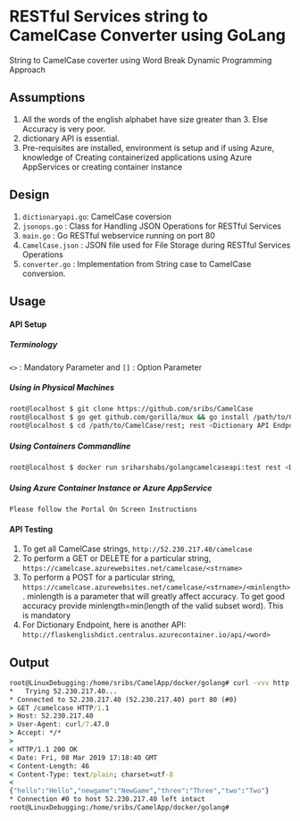 # RESTful Services string to CamelCase Converter using GoLang

String to CamelCase coverter using Word Break Dynamic Programming Approach


## Assumptions
1. All the words of the english alphabet have size greater than 3. Else Accuracy is very poor.
2. dictionary API is essential.
3. Pre-requisites are installed, environment is setup and if using Azure, knowledge of Creating containerized applications using Azure AppServices or creating container instance

## Design
1. `dictionaryapi.go`:  CamelCase coversion
2. `jsonops.go` : Class for Handling JSON Operations for RESTful Services
3. `main.go` : Go RESTful webservice running on port 80
4. `CamelCase.json` : JSON file used for File Storage during RESTful Services Operations
5. `converter.go` : Implementation from String case to CamelCase conversion.
## Usage
#### API Setup
##### Terminology
`<>` : Mandatory Parameter and `[]` : Option Parameter
##### Using in Physical Machines
   ``` bash
   root@localhost $ git clone https://github.com/sribs/CamelCase  
   root@localhost $ go get github.com/gorilla/mux && go install /path/to/CamelCase/rest
   root@localhost $ cd /path/to/CamelCase/rest; rest <Dictionary API Endpoint> [<Application ID> <Application Key>]
   ```
##### Using Containers Commandline
   ``` bash
   root@localhost $ docker run sriharshabs/golangcamelcaseapi:test rest <Dictionary API Endpoint> [<Application ID> <Application Key>]
   ```
##### Using Azure Container Instance or Azure AppService
    Please follow the Portal On Screen Instructions
#### API Testing
1. To get all CamelCase strings, `http://52.230.217.40/camelcase`
2. To perform a GET or DELETE for a particular string, `https://camelcase.azurewebsites.net/camelcase/<strname>`
3. To perform a POST for a particular string, `https://camelcase.azurewebsites.net/camelcase/<strname>/<minlength>`. minlength is a parameter that will greatly affect accuracy. To get good accuracy provide minlength=min(length of the valid subset word). This is mandatory
4. For Dictionary Endpoint, here is another API: `http://flaskenglishdict.centralus.azurecontainer.io/api/<word>`
## Output
``` cmd
root@LinuxDebugging:/home/sribs/CamelApp/docker/golang# curl -vvv http://52.230.217.40/camelcase
*   Trying 52.230.217.40...
* Connected to 52.230.217.40 (52.230.217.40) port 80 (#0)
> GET /camelcase HTTP/1.1
> Host: 52.230.217.40
> User-Agent: curl/7.47.0
> Accept: */*
>
< HTTP/1.1 200 OK
< Date: Fri, 08 Mar 2019 17:18:40 GMT
< Content-Length: 46
< Content-Type: text/plain; charset=utf-8
<
{"hello":"Hello","newgame":"NewGame","three":"Three","two":"Two"}
* Connection #0 to host 52.230.217.40 left intact
root@LinuxDebugging:/home/sribs/CamelApp/docker/golang#  
```
